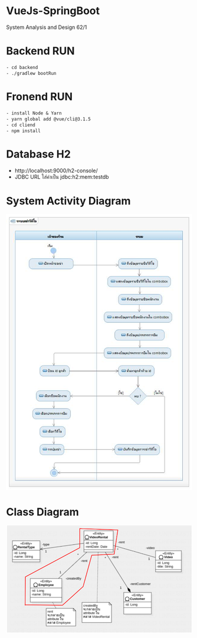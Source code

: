 # VueJs-SpringBoot
System Analysis and Design 62/1

# Backend RUN
```
- cd backend
- ./gradlew bootRun
```

# Fronend RUN
```
- install Node & Yarn
- yarn global add @vue/cli@3.1.5
- cd cliend
- npm install
```

# Database H2
- http://localhost:9000/h2-console/ 
- JDBC URL ใส่ค่าเป็น jdbc:h2:mem:testdb

# System Activity Diagram
![Screenshot](images/System%20Activity%20Diagram.jpg)

# Class Diagram
![Screenshot](images/Class%20Diagram.PNG)




